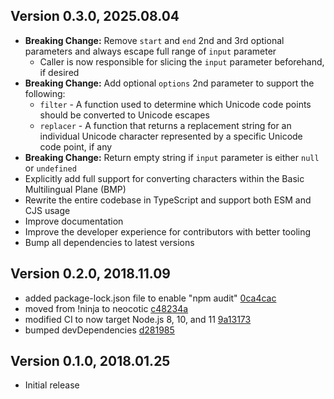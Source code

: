 ## Version 0.3.0, 2025.08.04

* **Breaking Change:** Remove `start` and `end` 2nd and 3rd optional parameters and always escape full range of `input`
  parameter
  * Caller is now responsible for slicing the `input` parameter beforehand, if desired
* **Breaking Change:** Add optional `options` 2nd parameter to support the following:
  * `filter` - A function used to determine which Unicode code points should be converted to Unicode escapes
  * `replacer` - A function that returns a replacement string for an individual Unicode character represented by a
    specific Unicode code point, if any
* **Breaking Change:** Return empty string if `input` parameter is either `null` or `undefined`
* Explicitly add full support for converting characters within the Basic Multilingual Plane (BMP)
* Rewrite the entire codebase in TypeScript and support both ESM and CJS usage
* Improve documentation
* Improve the developer experience for contributors with better tooling
* Bump all dependencies to latest versions

## Version 0.2.0, 2018.11.09

* added package-lock.json file to enable "npm audit" [0ca4cac](https://github.com/neocotic/escape-unicode/commit/0ca4cac801ba9481e67ba463f77f45d09b5ff7f3)
* moved from !ninja to neocotic [c48234a](https://github.com/neocotic/escape-unicode/commit/c48234aa27ad7e1428bd7e31353715e0d7ca4d7d)
* modified CI to now target Node.js 8, 10, and 11 [9a13173](https://github.com/neocotic/escape-unicode/commit/9a1317356fcb623dcf78b5d0ac9678b22a83811b)
* bumped devDependencies [d281985](https://github.com/neocotic/escape-unicode/commit/d2819852ec904fde5af47d72a930510a95c3c63f)

## Version 0.1.0, 2018.01.25

* Initial release
